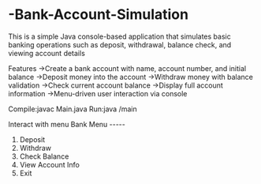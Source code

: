 # -Bank-Account-Simulation
This is a simple Java console-based application that simulates basic banking operations such as deposit, withdrawal, balance check, and viewing account details

 Features
->Create a bank account with name, account number, and initial balance
->Deposit money into the account
->Withdraw money with balance validation
->Check current account balance
->Display full account information
->Menu-driven user interaction via console

Compile:javac Main.java
Run:java /main

Interact with menu
Bank Menu -----
1. Deposit
2. Withdraw
3. Check Balance
4. View Account Info
5. Exit
